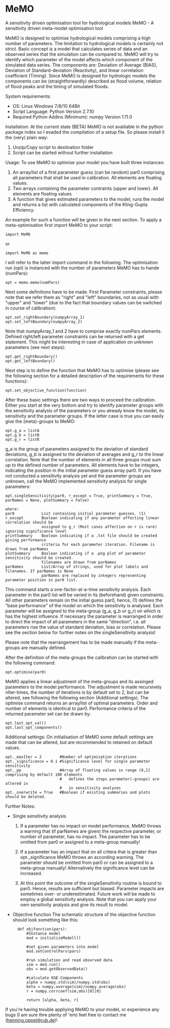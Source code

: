 # MeMO
A sensitivity driven optimisation tool for hydrological models
MeMO - A sensitivity driven meta-model optimisation tool

MeMO is designed to optimise hydrological models comprising a high number of parameters. 
The limitation to hydrological models is certainly not strict. Basic concept is a model that
calculates series of data and an observed series that the simulation can be compared to.
MeMO will try to identify which parameter of the model affects which component of the simulated
data series. The components are: Deviation of Average (BIAS), Deviation of Standard-deviation (Reactivity),
and linear correlation coefficient (Timing). Since MeMO is designed for hydrologic models the
components can be (straightforwardly) described as flood volume, relation of flood peaks and
the timing of simulated floods.



System requirements:

- OS:
	Linux
	Windows 7/8/10	64Bit
- Script Language:
	Python	Version	2.7.10
- Required Python Addins (Minimum):
	numpy	Version	1.11.0
	


Installation:
At the current state (BETA) MeMO is not availiable in the python package index so I evaded the
compilation of a setup file. So please install it the (very) plain way:

1. Unzip/Copy script to destination folder
2. Script can be started without further installation




Usage:
To use MeMO to optimise your model you have built three instances:

1. An array/list of a first parameter guess (can be random) par0 comprising all parameters that shall
be used in calibration. All elements are floating values.
2. Two arrays containing the parameter contraints (upper and lower). All elements are floating values
3. A function that gives estimated parameters to the model, runs the model and returns a list
with calculated components of the Kling-Gupta Efficiency. 

An example for such a function will be given in the next section. To apply a meta-optimisation
first import MeMO to your script:

	import MeMO

or 

	import MeMO as memo

I will refer to the latter import command in the following. 
The optimisation run (opt) is instanced with the number of parameters MeMO has to hande (numPars):

	opt = memo.memo(numPars)

Next some definitions have to be made. First Parameter constraints, please note that we refer them as "right" and "left" boundaries, not as
usual with "upper" and "lower" (due to the fact that boundary values can be switched in course
of calibration):

	opt.set_rightBoundary(numpyArray_1)
	opt.set_leftBoundary(numpyArray_2)

Note that numpyArray_1 and 2 have to comprise exactly numPars elements. Defined right/left 
parameter constraints can be returned with a get statement. This might be interesting in 
case of application on unknown parameters (see next steps):

	opt.get_rightBoundary()
	opt.get_leftBoundary()

Next step is to define the function that MeMO has to optimise (please see the following section
for a detailed description of the requirements for these functions):

	opt.set_objective_function(function)

After these basic settings there are two ways to proceed the calibration. Either you start at the 
very bottom and try to identify parameter groups with the sensitivity analysis of the parameters or
you already know the model, its sensitivity and the parameter groups. If the letter case is true you
can easily give the (meta)-groups to MeMO:

	opt.g_a = listA
	opt.g_b = listB
	opt.g_r = listR

g_a is the group of parameters assigned to the deviation of standard deviations, g_b is assigned to 
the deviation of averages and g_r to the linear correlation. Note that the number of elements in 
all three groups must sum up to the defined number of parameters. All elements have to be integers, 
indicating the position in the initial parameter guess array par0.
If you have not conducted a sensitivity analysis yet and the parameter groups are unknown, call 
the MeMO implemented sensitivity analysis for single parameters:

	opt.singleSensitivity(par0, r_except = True, printSummary = True, parNames = None, plotSummary = False)
	
	where:
	par0			List containing initial parameter guesses. (1)
	r_except		Boolean indicating if any parameter affecting linear correlation should be
					assigned to g_r (Most cases affection on r is rare) ignoring significance level
	printSummary	Boolean indicating if a .txt file should be created giving performance 
					criteria for each parameter iteration. Filename is drawn from parNames
	plotSummary		Boolean indicating if a .png plot of parameter sensitivity should be created.
					Filenames are drawn from parNames
	parNames		List/Array of strings, used for plot labels and filenames. If parNames is None 
					parNames are replaced by integers representing parameter position in par0 list.

This command starts a one-factor-at-a-time sensitivity analysis. Each parameter in the par0 list
will be varied in its (beforehand) given constraints. All other parameters remain on the initial
guess par0, hence, (1) defines the "base performance" of the model on which the sensitivity is analysed.
Each parameter will be assigned to the meta-group (g_a, g_b or g_r) on which is has the highest influence.
If necessary the parameter is rearranged in order to direct the impact of all parameters in the
same "direction", i.e. all parameters rise the value of standard deviation, bias or correlation.
Please see the section below for further notes on the singleSensitivity analysis!

Please note that the rearrangement has to be made manually if the meta-groups are manually defined.

After the definition of the meta-groups the calibration can be started with the following command:

	opt.optimise(par0)

MeMO applies a linear adjustment of the meta-groups and its assinged parameters to the model performance.
The adjustment is made recursively nIter-times, the number of iterations is by default set to 2, but
can be altered, see following the following section (Additional settings).
The optimise command returns an array/list of optimal parameters. Order and number of elements is
identical to par0.
Performance criteria of the returned parameter set can be drawn by:

	opt.last_opt_val()
	opt.last_opt_components()




Additional settings:
On initialisation of MeMO some default settings are made that can be altered, but are recommended to
retained on default values.

	opt._maxIter = 2		#Number of optimisation iterations
	opt._significance = 0.1	#Significance level for single parameter sensitivity
	opt._pp					#Array of floating values in range (0,1] comprising by default 100 elements
							#	defines the steps parameter(-groups) are altered in
							#	in sensitivity analyses
	opt._overwrite = True	#Boolean if existing summaries and plots should be deleted.




Further Notes:

- Single sensitivity analysis
	1.	If a parameter has no impact on model performance, MeMO throws a warning that (if parNames are given)
		the respective parameter, or number of parameter, has no impact.
		The parameter has to be omitted from par0 or assigned to a meta-group manually!
		
	2.	If a parameter has an impact that on all critera that is greater than opt._significance
		MeMO throws an according warning.
		The parameter should be omitted from par0 or can be assigned to a meta-group manually!
		Alternatively the significance level can be increased.
		
	3.	At this point the outcome of the singleSensitivity routine is bound to par0. Hence, 
		results are sufficient but biased. Parameter impacts are sometimes over- or underestimated.
		Future work will be made to employ a global sensitivity analysis. Note that you can apply
		your own sensitivity analysis and give its result to model.

- Objective function
	The schematic structure of the objective function should look something like this:
		
		def objfunction(pars):
			#Instance model
			mod = initializeModell()
			
			#set given parameters into model
			mod.setControlPars(pars)
			
			#run simulation and read observed data
			sim = mod.run()
			obs = mod.getObservedData()
			
			#calculate KGE-Components
			alpha = numpy.std(sim)/numpy.std(obs)
			beta = numpy.average(sim)/numpy.average(obs)
			r = numpy.corrcoef(sim,obs)[0][0]
			
			return [alpha, beta, r]

If you're having trouble appliying MeMO to your model, or experience any bugs (I am sure thre plenty of 'em) 
feel free to contact me (henning.oppel@rub.de)!
